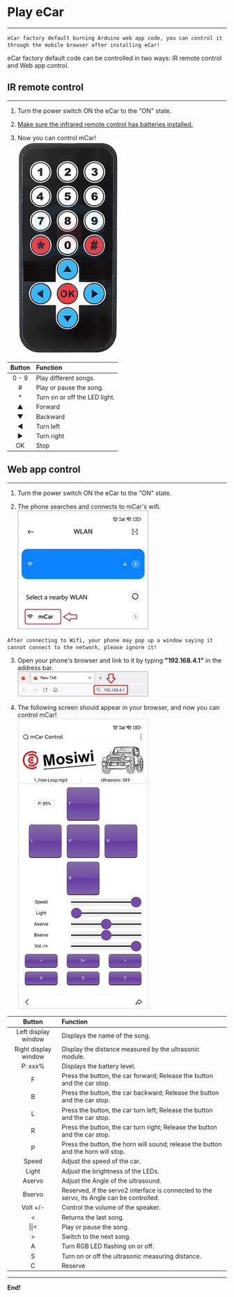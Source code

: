 # Play eCar          
-----------
```{tip}
eCar factory default burning Arduino web app code, you can control it through the mobile browser after installing eCar!     
```    
     
eCar factory default code can be controlled in two ways: IR remote control and Web app control.     

## IR remote control       
--------------------
1. Turn the power switch ON the eCar to the "ON" state.     
   
2. <a href="https://docs.mosiwi.com/en/latest/outsourcing/nec_ir_remote_control/nec_ir_remote_control.html#cr2025-3v-lithium-manganese-battery" target="_blank">Make sure the infrared remote control has batteries installed.</a>      

3. Now you can control mCar!    
![img](../_static/play_ecar/img/2img.jpg)       

| Button | Function |    
| :--: | :-- |  
| 0 - 9 | Play different songs. |   
| # | Play or pause the song. |       
| * | Turn on or off the LED light. |       
| ▲ | Forward |      
| ▼ | Backward |      
| ◀ | Turn left |    
| ▶ | Turn right |    
| OK | Stop |    

## Web app control     
------------------
1. Turn the power switch ON the eCar to the "ON" state.    

2. The phone searches and connects to mCar's wifi.       
![img](../_static/play_ecar/img/3img.jpg)     
 
```{tip}
After connecting to Wifi, your phone may pop up a window saying it cannot connect to the network, please ignore it!          
``` 

3. Open your phone's browser and link to it by typing **"192.168.4.1"** in the address bar.    
![img](../_static/play_ecar/img/4img.jpg)    

4. The following screen should appear in your browser, and now you can control mCar!     
![img](../_static/play_ecar/img/5img.jpg)    

| Button | Function |    
| :--: | :-- |
| Left display window | Displays the name of the song. |  
| Right display window | Display the distance measured by the ultrasonic module. |     
| P: xxx% | Displays the battery level. |    
| F | Press the button, the car forward; Release the button and the car stop. |   
| B | Press the button, the car backward; Release the button and the car stop. |  
| L | Press the button, the car turn left; Release the button and the car stop. |  
| R | Press the button, the car turn right; Release the button and the car stop. |  
| P | Press the button, the horn will sound; release the button and the horn will stop. |     
| Speed | Adjust the speed of the car. |   
| Light | Adjust the brightness of the LEDs. |     
| Aservo | Adjust the Angle of the ultrasound. | 
| Bservo | Reserved, if the servo2 interface is connected to the servo, its Angle can be controlled. |   
| Volt +/- | Control the volume of the speaker. |   
| < | Returns the last song. |  
| \|\|< | Play or pause the song. | 
| > | Switch to the next song. | 
| A | Turn RGB LED flashing on or off. | 
| S | Turn on or off the ultrasonic measuring distance. | 
| C | Reserve | 


--------
**End!**    



